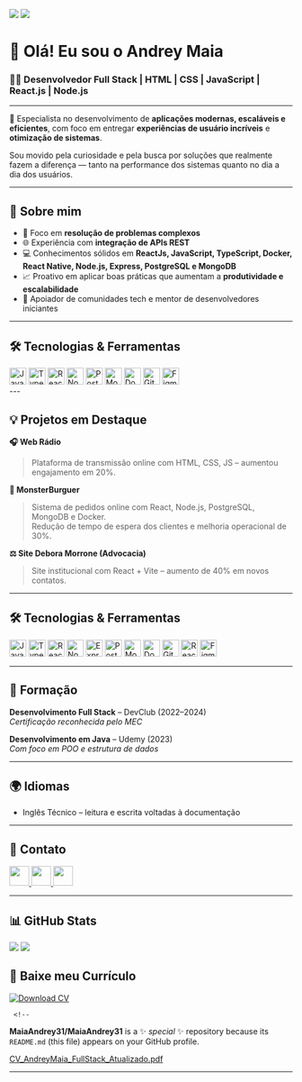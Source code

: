 ![](https://img.shields.io/github/followers/MaiaAndrey31?logo=github&style=for-the-badge)
![](https://img.shields.io/github/stars/MaiaAndrey31?logo=github&style=for-the-badge)

# 👋 Olá! Eu sou o Andrey Maia

### 👨‍💻 Desenvolvedor Full Stack | HTML | CSS | JavaScript | React.js | Node.js

---

🔧 Especialista no desenvolvimento de **aplicações modernas, escaláveis e eficientes**, com foco em entregar **experiências de usuário incríveis** e **otimização de sistemas**.

Sou movido pela curiosidade e pela busca por soluções que realmente fazem a diferença — tanto na performance dos sistemas quanto no dia a dia dos usuários.

---

## 🚀 Sobre mim

- 🎯 Foco em **resolução de problemas complexos**
- 🌐 Experiência com **integração de APIs REST**
- 💻 Conhecimentos sólidos em **ReactJs, JavaScript, TypeScript, Docker, React Native, Node.js, Express, PostgreSQL e MongoDB**
- 📈 Proativo em aplicar boas práticas que aumentam a **produtividade e escalabilidade**
- 👥 Apoiador de comunidades tech e mentor de desenvolvedores iniciantes

---

## 🛠️ Tecnologias & Ferramentas

<div align="left">
  <img src="https://cdn.jsdelivr.net/gh/devicons/devicon/icons/javascript/javascript-original.svg" height="30" alt="JavaScript" />
  <img src="https://cdn.jsdelivr.net/gh/devicons/devicon/icons/typescript/typescript-original.svg" height="30" alt="TypeScript" />
  <img src="https://cdn.jsdelivr.net/gh/devicons/devicon/icons/react/react-original.svg" height="30" alt="React.js" />
  <img src="https://cdn.jsdelivr.net/gh/devicons/devicon/icons/nodejs/nodejs-original.svg" height="30" alt="Node.js" />  
  <img src="https://cdn.jsdelivr.net/gh/devicons/devicon/icons/postgresql/postgresql-original.svg" height="30" alt="PostgreSQL" />
  <img src="https://cdn.jsdelivr.net/gh/devicons/devicon/icons/mongodb/mongodb-original.svg" height="30" alt="MongoDB" />
  <img src="https://cdn.jsdelivr.net/gh/devicons/devicon/icons/docker/docker-original.svg" height="30" alt="Docker" />
  <img src="https://cdn.jsdelivr.net/gh/devicons/devicon/icons/git/git-original.svg" height="30" alt="Git" />
  <img src="https://cdn.jsdelivr.net/gh/devicons/devicon/icons/figma/figma-original.svg" height="30" alt="Figma" />
</div>
---

## 💡 Projetos em Destaque

**🎧 Web Rádio**  
> Plataforma de transmissão online com HTML, CSS, JS – aumentou engajamento em 20%.

**🍔 MonsterBurguer**  
> Sistema de pedidos online com React, Node.js, PostgreSQL, MongoDB e Docker.  
> Redução de tempo de espera dos clientes e melhoria operacional de 30%.

**⚖️ Site Debora Morrone (Advocacia)**  
> Site institucional com React + Vite – aumento de 40% em novos contatos.

---

## 🛠️ Tecnologias & Ferramentas

<div align="left">
  <img src="https://cdn.jsdelivr.net/gh/devicons/devicon/icons/javascript/javascript-original.svg" height="30" alt="JavaScript" />
  <img src="https://cdn.jsdelivr.net/gh/devicons/devicon/icons/typescript/typescript-original.svg" height="30" alt="TypeScript" />
  <img src="https://cdn.jsdelivr.net/gh/devicons/devicon/icons/react/react-original.svg" height="30" alt="React.js" />
  <img src="https://cdn.jsdelivr.net/gh/devicons/devicon/icons/nodejs/nodejs-original.svg" height="30" alt="Node.js" />
  <img src="https://cdn.jsdelivr.net/gh/devicons/devicon/icons/express/express-original.svg" height="30" alt="Express.js" />
  <img src="https://cdn.jsdelivr.net/gh/devicons/devicon/icons/postgresql/postgresql-original.svg" height="30" alt="PostgreSQL" />
  <img src="https://cdn.jsdelivr.net/gh/devicons/devicon/icons/mongodb/mongodb-original.svg" height="30" alt="MongoDB" />
  <img src="https://cdn.jsdelivr.net/gh/devicons/devicon/icons/docker/docker-original.svg" height="30" alt="Docker" />
  <img src="https://cdn.jsdelivr.net/gh/devicons/devicon/icons/git/git-original.svg" height="30" alt="Git" />
  <img src="https://cdn.jsdelivr.net/gh/devicons/devicon/icons/reactnative/reactnative-original.svg" height="30" alt="React Native" />
  <img src="https://cdn.jsdelivr.net/gh/devicons/devicon/icons/figma/figma-original.svg" height="30" alt="Figma" />
</div>

---

## 📘 Formação

**Desenvolvimento Full Stack** – DevClub (2022–2024)  
_Certificação reconhecida pelo MEC_

**Desenvolvimento em Java** – Udemy (2023)  
_Com foco em POO e estrutura de dados_

---

## 🌍 Idiomas

- Inglês Técnico – leitura e escrita voltadas à documentação

---

## 💬 Contato

<div align="left">
  <a href="https://www.instagram.com/oandreymaia/" target="_blank">
    <img src="https://img.shields.io/static/v1?message=Instagram&logo=instagram&label=&color=E4405F&logoColor=white&labelColor=&style=for-the-badge" height="35" />
  </a>
  <a href="https://www.linkedin.com/in/maia-andrey/" target="_blank">
    <img src="https://img.shields.io/static/v1?message=LinkedIn&logo=linkedin&label=&color=0077B5&logoColor=white&labelColor=&style=for-the-badge" height="35" />
  </a>
  <a href="mailto:maiaandrey31@outlook.com">
    <img src="https://img.shields.io/static/v1?message=Outlook&logo=microsoft-outlook&label=&color=0078D4&logoColor=white&labelColor=&style=for-the-badge" height="35" />
  </a>
</div>

---

## 📊 GitHub Stats

<div>
  <img src="https://github-readme-stats.vercel.app/api?username=MaiaAndrey31&theme=blue-green&show_icons=true" />
  <img src="https://github-readme-stats.vercel.app/api/top-langs/?username=MaiaAndrey31&theme=blue-green&layout=compact" />
</div>


## 📄 Baixe meu Currículo

[![Download CV](https://img.shields.io/static/v1?label=Download&message=Currículo&color=blue&style=for-the-badge&logo=readthedocs)](./CV_AndreyMaia.pdf)

     <!--
**MaiaAndrey31/MaiaAndrey31** is a ✨ _special_ ✨ repository because its `README.md` (this file) appears on your GitHub profile.


[CV_AndreyMaia_FullStack_Atualizado.pdf](https://github.com/user-attachments/files/19711673/CV_AndreyMaia_FullStack_Atualizado.pdf)

---


